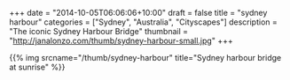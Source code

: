 +++
date = "2014-10-05T06:06:06+10:00"
draft = false
title = "sydney harbour"
categories = ["Sydney", "Australia", "Cityscapes"]
description = "The iconic Sydney Harbour Bridge"
thumbnail = "http://janalonzo.com/thumb/sydney-harbour-small.jpg"
+++

{{% img srcname="/thumb/sydney-harbour" title="Sydney harbour bridge at sunrise" %}}
